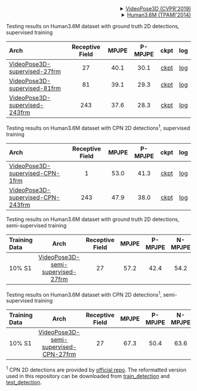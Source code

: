 <!-- [BACKBONE] -->

<details>

<summary align="right"><a href="http://openaccess.thecvf.com/content_CVPR_2019/html/Pavllo_3D_Human_Pose_Estimation_in_Video_With_Temporal_Convolutions_and_CVPR_2019_paper.html">VideoPose3D (CVPR'2019)</a></summary>

```bibtex
@inproceedings{pavllo20193d,
title={3d human pose estimation in video with temporal convolutions and semi-supervised training},
author={Pavllo, Dario and Feichtenhofer, Christoph and Grangier, David and Auli, Michael},
booktitle={Proceedings of the IEEE/CVF Conference on Computer Vision and Pattern Recognition},
pages={7753--7762},
year={2019}
}
```

</details>

<!-- [DATASET] -->

<details>
<summary align="right"><a href="https://ieeexplore.ieee.org/abstract/document/6682899/">Human3.6M (TPAMI'2014)</a></summary>

```bibtex
@article{h36m_pami,
author = {Ionescu, Catalin and Papava, Dragos and Olaru, Vlad and Sminchisescu, Cristian},
title = {Human3.6M: Large Scale Datasets and Predictive Methods for 3D Human Sensing in Natural Environments},
journal = {IEEE Transactions on Pattern Analysis and Machine Intelligence},
publisher = {IEEE Computer Society},
volume = {36},
number = {7},
pages = {1325-1339},
month = {jul},
year = {2014}
}
```

</details>

Testing results on Human3.6M dataset with ground truth 2D detections, supervised training

| Arch                                                       | Receptive Field | MPJPE | P-MPJPE |                            ckpt                            |                            log                            |
| :--------------------------------------------------------- | :-------------: | :---: | :-----: | :--------------------------------------------------------: | :-------------------------------------------------------: |
| [VideoPose3D-supervised-27frm](/configs/body_3d_keypoint/pose_lift/h36m/pose-lift_videopose3d-27frm-supv_8xb128-80e_h36m.py) |       27        | 40.1  |  30.1   | [ckpt](https://download.openmmlab.com/mmpose/body3d/videopose/videopose_h36m_27frames_fullconv_supervised-fe8fbba9_20210527.pth) | [log](https://download.openmmlab.com/mmpose/body3d/videopose/videopose_h36m_27frames_fullconv_supervised_20210527.log.json) |
| [VideoPose3D-supervised-81frm](/configs/body_3d_keypoint/pose_lift/h36m/pose-lift_videopose3d-81frm-supv_8xb128-80e_h36m.py) |       81        | 39.1  |  29.3   | [ckpt](https://download.openmmlab.com/mmpose/body3d/videopose/videopose_h36m_81frames_fullconv_supervised-1f2d1104_20210527.pth) | [log](https://download.openmmlab.com/mmpose/body3d/videopose/videopose_h36m_81frames_fullconv_supervised_20210527.log.json) |
| [VideoPose3D-supervised-243frm](/configs/body_3d_keypoint/pose_lift/h36m/pose-lift_videopose3d-243frm-supv_8xb128-80e_h36m.py) |       243       | 37.6  |  28.3   | [ckpt](https://download.openmmlab.com/mmpose/body3d/videopose/videopose_h36m_243frames_fullconv_supervised-880bea25_20210527.pth) | [log](https://download.openmmlab.com/mmpose/body3d/videopose/videopose_h36m_243frames_fullconv_supervised_20210527.log.json) |

Testing results on Human3.6M dataset with CPN 2D detections<sup>1</sup>, supervised training

| Arch                                                       | Receptive Field | MPJPE | P-MPJPE |                            ckpt                            |                            log                            |
| :--------------------------------------------------------- | :-------------: | :---: | :-----: | :--------------------------------------------------------: | :-------------------------------------------------------: |
| [VideoPose3D-supervised-CPN-1frm](/configs/body_3d_keypoint/pose_lift/h36m/pose-lift_videopose3d-1frm-supv-cpn-ft_8xb128-80e_h36m.py) |        1        | 53.0  |  41.3   | [ckpt](https://download.openmmlab.com/mmpose/body3d/videopose/videopose_h36m_1frame_fullconv_supervised_cpn_ft-5c3afaed_20210527.pth) | [log](https://download.openmmlab.com/mmpose/body3d/videopose/videopose_h36m_1frame_fullconv_supervised_cpn_ft_20210527.log.json) |
| [VideoPose3D-supervised-CPN-243frm](/configs/body_3d_keypoint/pose_lift/h36m/pose-lift_videopose3d-243frm-supv-cpn-ft_8xb128-200e_h36m.py) |       243       | 47.9  |  38.0   | [ckpt](https://download.openmmlab.com/mmpose/body3d/videopose/videopose_h36m_243frames_fullconv_supervised_cpn_ft-88f5abbb_20210527.pth) | [log](https://download.openmmlab.com/mmpose/body3d/videopose/videopose_h36m_243frames_fullconv_supervised_cpn_ft_20210527.log.json) |

Testing results on Human3.6M dataset with ground truth 2D detections, semi-supervised training

| Training Data |                        Arch                         | Receptive Field | MPJPE | P-MPJPE | N-MPJPE |                        ckpt                         |                         log                         |
| :------------ | :-------------------------------------------------: | :-------------: | :---: | :-----: | :-----: | :-------------------------------------------------: | :-------------------------------------------------: |
| 10% S1        | [VideoPose3D-semi-supervised-27frm](/configs/body_3d_keypoint/pose_lift/h36m/pose-lift_videopose3d-27frm-semi-supv_8xb64-200e_h36m.py) |       27        | 57.2  |  42.4   |  54.2   | [ckpt](https://download.openmmlab.com/mmpose/body3d/videopose/videopose_h36m_27frames_fullconv_semi-supervised-54aef83b_20210527.pth) | [log](https://download.openmmlab.com/mmpose/body3d/videopose/videopose_h36m_27frames_fullconv_semi-supervised_20210527.log.json) |

Testing results on Human3.6M dataset with CPN 2D detections<sup>1</sup>, semi-supervised training

| Training Data |                        Arch                         | Receptive Field | MPJPE | P-MPJPE | N-MPJPE |                        ckpt                         |                         log                         |
| :------------ | :-------------------------------------------------: | :-------------: | :---: | :-----: | :-----: | :-------------------------------------------------: | :-------------------------------------------------: |
| 10% S1        | [VideoPose3D-semi-supervised-CPN-27frm](/configs/xxx.py) |       27        | 67.3  |  50.4   |  63.6   | [ckpt](https://download.openmmlab.com/mmpose/body3d/videopose/videopose_h36m_27frames_fullconv_semi-supervised_cpn_ft-71be9cde_20210527.pth) | [log](https://download.openmmlab.com/mmpose/body3d/videopose/videopose_h36m_27frames_fullconv_semi-supervised_cpn_ft_20210527.log.json) |

<sup>1</sup> CPN 2D detections are provided by [official repo](https://github.com/facebookresearch/VideoPose3D/blob/master/DATASETS.md). The reformatted version used in this repository can be downloaded from [train_detection](https://download.openmmlab.com/mmpose/body3d/videopose/cpn_ft_h36m_dbb_train.npy) and [test_detection](https://download.openmmlab.com/mmpose/body3d/videopose/cpn_ft_h36m_dbb_test.npy).
